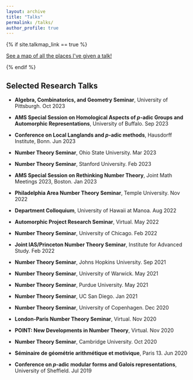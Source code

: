 ```yaml
---
layout: archive
title: "Talks"
permalink: /talks/
author_profile: true
---
```


{% if site.talkmap_link == true %}

<p style="text-decoration:underline;"><a href="/talkmap.html">See a map of all the places I've given a talk!</a></p>

{% endif %}

<!-- {% for post in site.talks reversed %}
  {% include archive-single-talk.html %}
{% endfor %}
-->

## Selected Research Talks

* **Algebra, Combinatorics, and Geometry Seminar**, University of Pittsburgh. Oct 2023

* **AMS Special Session on Homological Aspects of $p$-adic Groups and Automorphic Representations**, University of Buffalo. Sep 2023

* **Conference on Local Langlands and $p$-adic methods**, Hausdorff Institute, Bonn. Jun 2023

* **Number Theory Seminar**, Ohio State University. Mar 2023

* **Number Theory Seminar**, Stanford University. Feb 2023

* **AMS Special Session on Rethinking Number Theory**, Joint Math Meetings 2023, Boston. Jan 2023

* **Philadelphia Area Number Theory Seminar**, Temple University. Nov 2022

* **Department Colloquium**, University of Hawaii at Manoa. Aug 2022

* **Automorphic Project Research Seminar**, Virtual. May 2022

* **Number Theory Seminar**, University of Chicago. Feb 2022

* **Joint IAS/Princeton Number Theory Seminar**, Institute for Advanced Study. Feb 2022

* **Number Theory Seminar**, Johns Hopkins University. Sep 2021

* **Number Theory Seminar**, University of Warwick. May 2021

* **Number Theory Seminar**, Purdue University. May 2021

* **Number Theory Seminar**, UC San Diego. Jan 2021

* **Number Theory Seminar**, University of Copenhagen. Dec 2020

* **London-Paris Number Theory Seminar**, Virtual. Nov 2020

* **POINT: New Developments in Number Theory**, Virtual. Nov 2020

* **Number Theory Seminar**, Cambridge University. Oct 2020

* **Séminaire de géométrie arithmétique et motivique**, Paris 13. Jun 2020

* **Conference on $p$-adic modular forms and Galois representations**, University of Sheffield. Jul 2019
